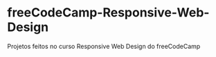 # freeCodeCamp-Responsive-Web-Design
 Projetos feitos no curso Responsive Web Design do freeCodeCamp
